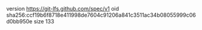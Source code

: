 version https://git-lfs.github.com/spec/v1
oid sha256:ccf19b6f8718e411998de7604c91206a841c3511ac34b08055999c06d0bb950e
size 133
